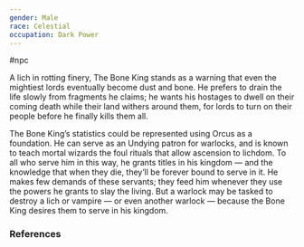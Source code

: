 ```yaml
---
gender: Male
race: Celestial
occupation: Dark Power
---
```

 #npc 

A lich in rotting finery, The Bone King stands as a warning that even the mightiest lords eventually become dust and bone. He prefers to drain the life slowly from fragments he claims; he wants his hostages to dwell on their coming death while their land withers around them, for lords to turn on their people before he finally kills them all.

The Bone King’s statistics could be represented using Orcus as a foundation. He can serve as an Undying patron for warlocks, and is known to teach mortal wizards the foul rituals that allow ascension to lichdom. To all who serve him in this way, he grants titles in his kingdom — and the knowledge that when they die, they’ll be forever bound to serve in it. He makes few demands of these servants; they feed him whenever they use the powers he grants to slay the living. But a warlock may be tasked to destroy a lich or vampire — or even another warlock — because the Bone King desires them to serve in his kingdom.

### References
